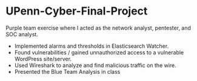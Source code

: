 # UPenn-Cyber-Final-Project
Purple team exercise where I acted as the network analyst, pentester, and SOC analyst.

  - Implemented alarms and thresholds in Elasticsearch Watcher.
  - Found vulnerabilities / gained unnauthorized access to a vulnerable WordPress site/server.
  - Used Wireshark to analyze and find malicious traffic on the wire.
  - Presented the Blue Team Analysis in class
